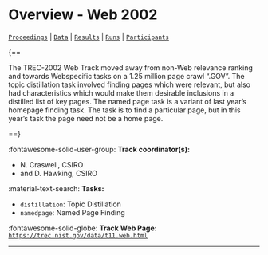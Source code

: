 # Overview - Web 2002

[`Proceedings`](./proceedings.md) | [`Data`](./data.md) | [`Results`](./results.md) | [`Runs`](./runs.md) | [`Participants`](./participants.md)

{==

The TREC-2002 Web Track moved away from non-Web relevance ranking and towards Webspecific tasks on a 1.25 million page crawl “.GOV”. The topic distillation task involved finding pages which were relevant, but also had characteristics which would make them desirable inclusions in a distilled list of key pages. The named page task is a variant of last year’s homepage finding task. The task is to find a particular page, but in this year’s task the page need not be a home page.

==}

:fontawesome-solid-user-group: **Track coordinator(s):**

- N. Craswell, CSIRO 
- and D. Hawking, CSIRO 

:material-text-search: **Tasks:**

- `distillation`: Topic Distillation 
- `namedpage`: Named Page Finding 

:fontawesome-solid-globe: **Track Web Page:** [`https://trec.nist.gov/data/t11.web.html`](https://trec.nist.gov/data/t11.web.html) 

---

